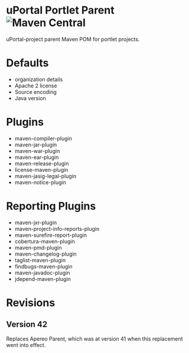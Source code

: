 # uPortal Portlet Parent ![Maven Central](https://maven-badges.herokuapp.com/maven-central/org.apereo.uportal.parent/uportal-portlet-parent/badge.svg?style=flat)
uPortal-project parent Maven POM for portlet projects.

# Defaults
- organization details
- Apache 2 license
- Source encoding
- Java version

# Plugins
- maven-compiler-plugin
- maven-jar-plugin
- maven-war-plugin
- maven-ear-plugin
- maven-release-plugin
- license-maven-plugin
- maven-jasig-legal-plugin
- maven-notice-plugin

# Reporting Plugins
- maven-jxr-plugin
- maven-project-info-reports-plugin
- maven-surefire-report-plugin
- cobertura-maven-plugin
- maven-pmd-plugin
- maven-changelog-plugin
- taglist-maven-plugin
- findbugs-maven-plugin
- maven-javadoc-plugin
- jdepend-maven-plugin

# Revisions

## Version 42
Replaces Apereo Parent, which was at version 41 when this replacement went into effect.